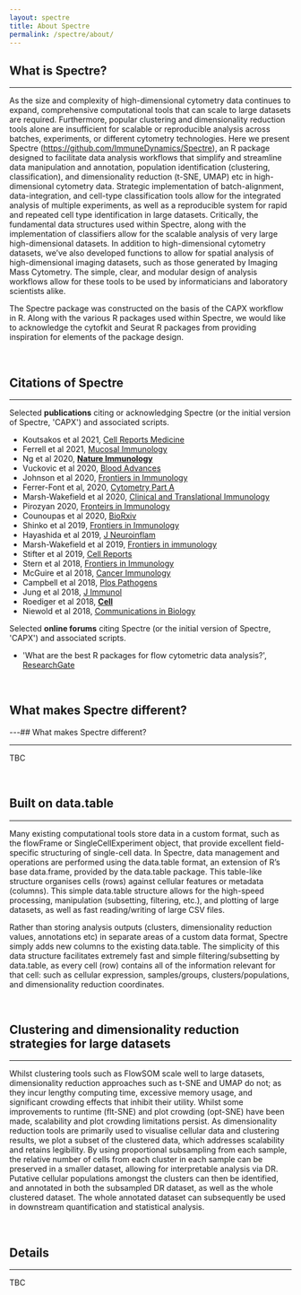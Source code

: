 ```yaml
---
layout: spectre
title: About Spectre
permalink: /spectre/about/
---
```


## What is Spectre?

---

As the size and complexity of high-dimensional cytometry data continues to expand, comprehensive computational tools that can scale to large datasets are required. Furthermore, popular clustering and dimensionality reduction tools alone are insufficient for scalable or reproducible analysis across batches, experiments, or different cytometry technologies. Here we present Spectre (https://github.com/ImmuneDynamics/Spectre), an R package designed to facilitate data analysis workflows that simplify and streamline data manipulation and annotation, population identification (clustering, classification), and dimensionality reduction (t-SNE, UMAP) etc in high-dimensional cytometry data. Strategic implementation of batch-alignment, data-integration, and cell-type classification tools allow for the integrated analysis of multiple experiments, as well as a reproducible system for rapid and repeated cell type identification in large datasets. Critically, the fundamental data structures used within Spectre, along with the implementation of classifiers allow for the scalable analysis of very large high-dimensional datasets. In addition to high-dimensional cytometry datasets, we’ve also developed functions to allow for spatial analysis of high-dimensional imaging datasets, such as those generated by Imaging Mass Cytometry. The simple, clear, and modular design of analysis workflows allow for these tools to be used by informaticians and laboratory scientists alike.

The Spectre package was constructed on the basis of the CAPX workflow in R. Along with the various R packages used within Spectre, we would like to acknowledge the cytofkit and Seurat R packages from providing inspiration for elements of the package design.

<br />

## Citations of Spectre

---

Selected **publications** citing or acknowledging Spectre (or the initial version of Spectre, 'CAPX') and associated scripts.

- Koutsakos et al 2021, [Cell Reports Medicine](https://www.sciencedirect.com/science/article/pii/S2666379121000197)
- Ferrell et al 2021, [Mucosal Immunology](https://www.nature.com/articles/s41385-021-00379-6)
- Ng et al 2020, [**Nature Immunology**](https://www.researchgate.net/publication/343838774_The_NK_cell_granule_protein_NKG7_regulates_cytotoxic_granule_exocytosis_and_inflammation)
- Vuckovic et al 2020, [Blood Advances](https://ashpublications.org/bloodadvances/article/4/19/4593/463891/Inverse-relationship-between-oligoclonal-expanded)
- Johnson et al 2020, [Frontiers in Immunology](https://www.frontiersin.org/articles/10.3389/fimmu.2020.01481/full)
- Ferrer-Font et al, 2020, [Cytometry Part A](https://onlinelibrary.wiley.com/doi/abs/10.1002/cyto.a.24016)
- Marsh-Wakefield et al 2020, [Clinical and Translational Immunology](https://onlinelibrary.wiley.com/doi/full/10.1002/cti2.1133)
- Pirozyan 2020, [Fronteirs in Immunology]()
- Counoupas et al 2020, [BioRxiv]()
- Shinko et al 2019, [Frontiers in Immunology]()
- Hayashida et al 2019, [J Neuroinflam]()
- Marsh-Wakefield et al 2019, [Frontiers in immunology]()
- Stifter et al 2019, [Cell Reports]()
- Stern et al 2018, [Frontiers in Immunology]()
- McGuire et al 2018, [Cancer Immunology]()
- Campbell et al 2018, [Plos Pathogens]()
- Jung et al 2018, [J Immunol]()
- Roediger et al 2018, [**Cell**]()
- Niewold et al 2018, [Communications in Biology]()

Selected **online forums** citing Spectre (or the initial version of Spectre, 'CAPX') and associated scripts.
- 'What are the best R packages for flow cytometric data analysis?', [ResearchGate](https://www.researchgate.net/post/What_are_the_best_R_packages_for_flow_cytometric_data_analysis)

<br />

## What makes Spectre different?

---## What makes Spectre different?

---

TBC

<br />

## Built on data.table

---

Many existing computational tools store data in a custom format, such as the flowFrame or SingleCellExperiment object, that provide excellent field-specific structuring of single-cell data. In Spectre, data management and operations are performed using the data.table format, an extension of R’s base data.frame, provided by the data.table package. This table-like structure organises cells (rows) against cellular features or metadata (columns). This simple data.table structure allows for the high-speed processing, manipulation (subsetting, filtering, etc.), and plotting of large datasets, as well as fast reading/writing of large CSV files.

Rather than storing analysis outputs (clusters, dimensionality reduction values, annotations etc) in separate areas of a custom data format, Spectre simply adds new columns to the existing data.table. The simplicity of this data structure facilitates extremely fast and simple filtering/subsetting by data.table, as every cell (row) contains all of the information relevant for that cell: such as cellular expression, samples/groups, clusters/populations, and dimensionality reduction coordinates.

<br />

## Clustering and dimensionality reduction strategies for large datasets

---

Whilst clustering tools such as FlowSOM scale well to large datasets, dimensionality reduction approaches such as t-SNE and UMAP do not; as they incur lengthy computing time, excessive memory usage, and significant crowding effects that inhibit their utility. Whilst some improvements to runtime (flt-SNE) and plot crowding (opt-SNE) have been made, scalability and plot crowding limitations persist. As dimensionality reduction tools are primarily used to visualise cellular data and clustering results, we plot a subset of the clustered data, which addresses scalability and retains legibility. By using proportional subsampling from each sample, the relative number of cells from each cluster in each sample can be preserved in a smaller dataset, allowing for interpretable analysis via DR. Putative cellular populations amongst the clusters can then be identified, and annotated in both the subsampled DR dataset, as well as the whole clustered dataset. The whole annotated dataset can subsequently be used in downstream quantification and statistical analysis.

<br />

## Details

---

TBC

<br />
